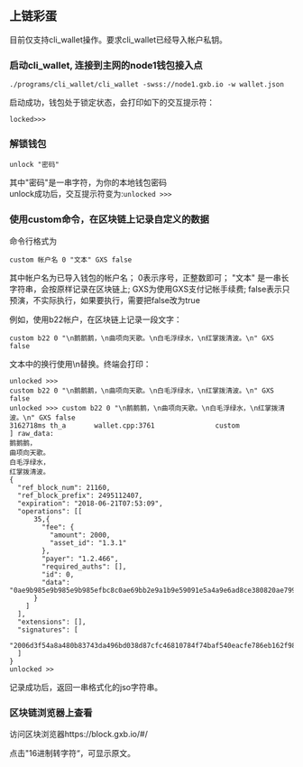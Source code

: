 ## 上链彩蛋

目前仅支持cli\_wallet操作。要求cli\_wallet已经导入帐户私钥。

### 启动cli\_wallet, 连接到主网的node1钱包接入点

```
./programs/cli_wallet/cli_wallet -swss://node1.gxb.io -w wallet.json
```

启动成功，钱包处于锁定状态，会打印如下的交互提示符：

```
locked>>>
```

### 解锁钱包

```
unlock "密码"
```

其中"密码"是一串字符，为你的本地钱包密码  
unlock成功后，交互提示符变为:`unlocked >>>`

### 使用custom命令，在区块链上记录自定义的数据

命令行格式为

`custom 帐户名 0 "文本" GXS false`

其中帐户名为已导入钱包的帐户名； 0表示序号，正整数即可； "文本" 是一串长字符串，会按原样记录在区块链上; GXS为使用GXS支付记帐手续费; false表示只预演，不实际执行，如果要执行，需要把false改为true

例如，使用b22帐户，在区块链上记录一段文字：

```
custom b22 0 "\n鹅鹅鹅，\n曲项向天歌。\n白毛浮绿水，\n红掌拨清波。\n" GXS false
```

文本中的换行使用\n替换。终端会打印：

```
unlocked >>> 
custom b22 0 "\n鹅鹅鹅，\n曲项向天歌。\n白毛浮绿水，\n红掌拨清波。\n" GXS false
unlocked >>> custom b22 0 "\n鹅鹅鹅，\n曲项向天歌。\n白毛浮绿水，\n红掌拨清波。\n" GXS false
3162718ms th_a       wallet.cpp:3761               custom               ] raw_data: 
鹅鹅鹅，
曲项向天歌。
白毛浮绿水，
红掌拨清波。
{
  "ref_block_num": 21160,
  "ref_block_prefix": 2495112407,
  "expiration": "2018-06-21T07:53:09",
  "operations": [[
      35,{
        "fee": {
          "amount": 2000,
          "asset_id": "1.3.1"
        },
        "payer": "1.2.466",
        "required_auths": [],
        "id": 0,
        "data": "0ae9b985e9b985e9b985efbc8c0ae69bb2e9a1b9e59091e5a4a9e6ad8ce380820ae799bde6af9be6b5aee7bbbfe6b0b4efbc8c0ae7baa2e68e8ce68ba8e6b885e6b3a2e380820a"
      }
    ]
  ],
  "extensions": [],
  "signatures": [
    "2006d3f54a8a480b83743da496bd038d87cfc46810784f74baf540eacfe786eb162f98993401eb39a349c30bd186ba5100fec65085769ed02dc1457edd2f2da477"
  ]
}
unlocked >>
```

记录成功后，返回一串格式化的jso字符串。

### 区块链浏览器上查看

访问区块浏览器https://block.gxb.io/\#/

点击"16进制转字符“，可显示原文。

